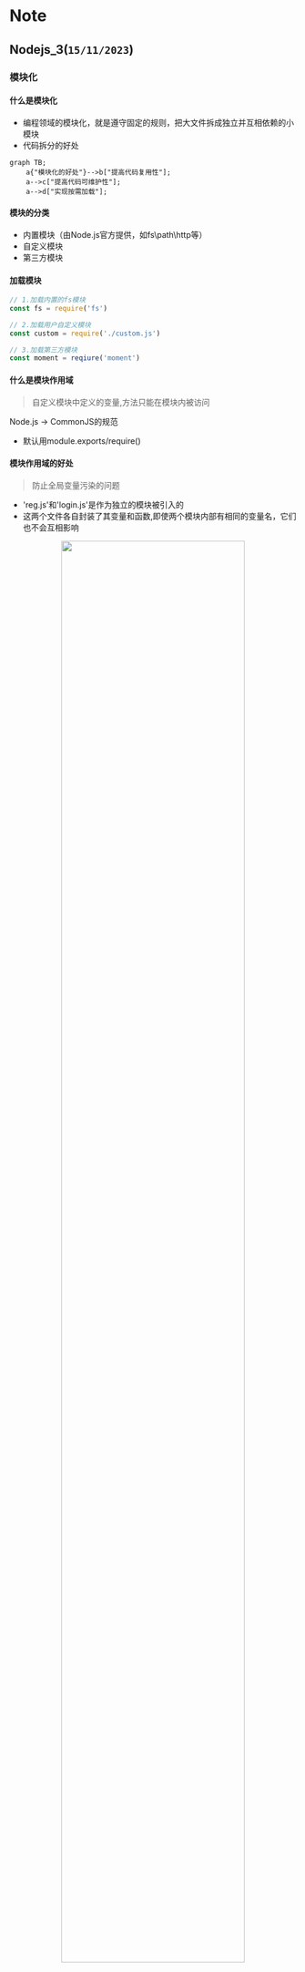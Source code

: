 
# Note


## Nodejs_3(`15/11/2023`)

### 模块化
#### 什么是模块化
- 编程领域的模块化，就是遵守固定的规则，把大文件拆成独立并互相依赖的小模块
- 代码拆分的好处
```mermaid
graph TB;
    a{"模块化的好处"}-->b["提高代码复用性"];
    a-->c["提高代码可维护性"];
    a-->d["实现按需加载"];
```


#### 模块的分类
- 内置模块（由Node.js官方提供，如fs\path\http等）
- 自定义模块
- 第三方模块
#### 加载模块
```js
// 1.加载内置的fs模块
const fs = require('fs')

// 2.加载用户自定义模块
const custom = require('./custom.js')

// 3.加载第三方模块
const moment = reqiure('moment')
```

#### 什么是模块作用域
> 自定义模块中定义的变量,方法只能在模块内被访问

Node.js -> CommonJS的规范
- 默认用module.exports/require()

#### 模块作用域的好处
> 防止全局变量污染的问题
- 'reg.js'和'login.js'是作为独立的模块被引入的
- 这两个文件各自封装了其变量和函数,即使两个模块内部有相同的变量名，它们也不会互相影响
<p align='center'><img src='../images/模块化的好处.png' width='80%' height='80%' /></p>


#### module对象
- 每个.js自定义模块中都有一个module对象，它里面存储了和当前模块有关的信息

#### module.exports对象
- 自定义模块中，可以使用module.exports对象，将模块内的成员共享出去，供外界使用
- 用require()方法导入自定义模块是，得到的就是module.exports所指向的对象


#### 共享成员时的注意点及使用误区
- 使用require()方法导入模块时，导入的结果，永远以module.exports指向的对象为准
- exports和module.exports的使用误区
<p align='center'><img src='../images/exports和module.exports的使用误区.png' width='80%' height='80%' /></p>



#### Node.js模块化规范
> Node.js遵循了CommonJS模块化规范，CommonJS规定了模块的特性和各模块之间如何相互依赖<br>
<br>
CommonJS规定：

- 每个模块内部，module变量代表当前模块
- module变量是一个对象，它的exports属性（即module.exports）是对外的接口
- 加载某个模块，其实是加载该模块的module.exports属性，require()方法用于加载该模块



### express
#### Express简介
- WEB服务器: http -> createServer
- API服务器: Express (简化了http内置模块, 使用express更方便)

API: Application Programming Interface
> 连接前后端的桥梁
<p align='center'><img src='../images/how do api works.png' width='80%' height='80%' /></p>

#### 进一步理解Express
- 问：不使用Express能否创建Web服务器？
- 答：能，使用Node.js提供的原生http模块即可
<hr>
- 问：有了http内置模块，为什么还要用Express？
- 答：http内置模块用起来复杂，开发效率低；Express基于http进一步封装出现，能提高开发效率
<hr>
- 问：http内置模块与Express的关系？
- 答：类似Web.API和jQuery的关系。后者是基于前者进一步封装出来的

<hr>

#### 创建基本的web服务器
- json：数据传送格式（key-value格式），优点：兼容性好，解析速度快，语法简单
- package-lock作用：记录，描述文件包数据来源、地址、版本号等等，保证依赖统一兼容
- 版本号：三部分，从右到左由小变大（major）
- devDependencies:开发阶段的包一般安装在这里


```js
//npm init
//npm install express, npm i express
//npm i nodemon -D
const express = require('express');
//create web server
const app = express();
const PORT = 8000;

app.listen(PORT, function(){
    console.log('Sever is running on http://localhost:8000')
})
```


#### 监听GET请求
```js
//npm init
//npm install express, npm i express
//npm i nodemon -D
const express = require('express');
//create web server
const app = express();
const PORT = 8000;
app.get('/user', function(req,res){
    res.send({name:'Chris',age:20})
})


app.listen(PORT, function(){
    console.log('Sever is running on http://localhost:8000')
})
```

#### 监听POST请求
```js
//npm init
//npm install express, npm i express
//npm i nodemon -D
const express = require('express');
//create web server
const app = express();
const PORT = 8000;


app.post('/user', function(req,res){
    res.send('request succeed')
})

app.listen(PORT, function(){
    console.log('Sever is running on http://localhost:8000')
})
```

#### 获取URL中携带的查询参数

<p align='center'><img src='../images/get URL.png' width='80%' height='80%' /></p>

```js
//npm init
//npm install express, npm i express
//npm i nodemon -D
const express = require('express');
//create web server
const app = express();
const PORT = 8000;
app.get('/user', function(req,res){
    res.send({name:'Chris',age:20})
})

app.post('/user', function(req,res){
    res.send('request succeed')
})

app.get('/', function(req,res){
    console.log('query',req.query);
    res.send(`${req.query.name} is ${req.query.age}`)
})
//注意这里的request的指令记得两边的value都要fetch，不然就会出现undefined的情况
//like:http://localhost:8000/?name=Chris  ==>  Chris is undefined
//正确方法是：http://localhost:8000/?name=Chris&age=20

app.listen(PORT, function(){
    console.log('Sever is running on http://localhost:8000')
})
```

#### 获取URL中的动态参数


### Express中的路由
#### 路由的概念

#### 路由的使用

